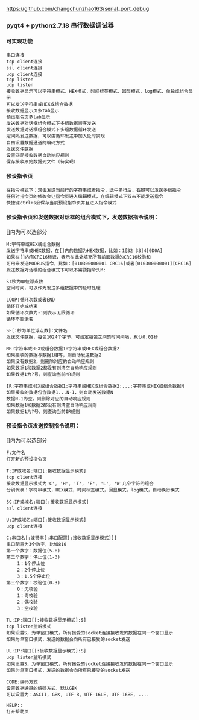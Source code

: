 https://github.com/changchunzhao163/serial_port_debug

### pyqt4 + python2.7.18 串行数据调试器

#### 可实现功能

    串口连接
    tcp client连接
    ssl client连接
    udp client连接
    tcp listen
    udp listen
    接收数据显示可以字符串模式，HEX模式，时间标签模式，回显模式，log模式，单独或组合显示
    可以发送字符串或HEX或组合数据
    接收数据显示页多tab显示
    预设指令页多tab显示
    发送数据对话框组合模式下多组数据顺序发送
    发送数据对话框组合模式下多组数据循环发送
    定间隔发送数据，可以由循环发送中加入延时实现
    自由设置数据通道的编码方式
    发送文件数据
    设置匹配接收数据自动响应规则
    保存接收原始数据到文件（待实现）

#### 预设指令页

    在指令模式下：双击发送当前行的字符串或者指令，选中多行后，右键可以发送多组指令
    任何对指令页的修改会让指令页进入编辑模式，在编辑模式下双击不能发送指令
    快捷键ctrl+s会保存当前预设指令页并且进入指令模式

#### 预设指令页和发送数据对话框的组合模式下，发送数据指令说明：
[]内为可以选部分

    M:字符串或HEX或组合数据
    发送字符串或HEX数据，在[]内的数据为HEX数据，比如：1[32 33]4[0D0A]
    如果在[]内有CRC16标识，表示在此处填充所有前面数据的CRC16校验和
    可用来发送MODBUS指令，比如：[010300000001 CRC16]或者[010300000001][CRC16]
    发送数据对话框的组合模式下可以不需要指令头M:

    S:秒为单位浮点数
    空闲时间，可以作为发送多组数据中的延时处理

    LOOP:循环次数或者END
    循环开始或结束
    如果循环次数为-1则表示无限循环
    循环不能嵌套

    SF[:秒为单位浮点数]:文件名
    发送文件数据，每包1024个字节，可设定每包之间的时间间隔，默认0.01秒

    MR:字符串或HEX或组合数据1:字符串或HEX或组合数据2
    如果接收的数据与数据1相等，则自动发送数据2
    如果没有数据2，则删除对应的自动响应规则
    如果数据1和数据2都没有则清空自动响应规则
    如果数据1为?号，则查询当前MR规则

    IR:字符串或HEX或组合数据1:字符串或HEX或组合数据2:...:字符串或HEX或组合数据N
    如果接收的数据包含数据1...N-1，则自动发送数据N
    数据N-1为空，则删除对应的自动响应规则
    如果数据1和数据2都没有则清空自动响应规则
    如果数据1为?号，则查询当前IR规则


#### 预设指令页发送控制指令说明：
[]内为可以选部分

    F:文件名
    打开新的预设指令页

    T:IP或域名:端口[:接收数据显示模式]
    tcp client连接
    接收数据显示模式为'C', 'H', 'T', 'E', 'L', 'W'几个字符的组合
    分别代表：字符串模式，HEX模式，时间标签模式，回显模式，log模式，自动换行模式

    SC:IP或域名:端口[:接收数据显示模式]
    ssl client连接

    U:IP或域名:端口[:接收数据显示模式]
    udp client连接

    C:串口名[:波特率[:串口配置[:接收数据显示模式]]]
    串口配置为3个数字，比如810
    第一个数字：数据位(5-8)
    第二个数字：停止位(1-3)
        1：1个停止位
        2：2个停止位
        3：1.5个停止位
    第三个数字：校验位(0-3)
        0：无校验
        1：奇校验
        2：偶校验
        3：空校验

    TL:IP:端口[[:接收数据显示模式]:S]
    tcp listen监听模式
    如果设置S，为单窗口模式，所有接受的socket连接接收发的数据在同一个窗口显示
    如果为单窗口模式，发送的数据会向所有已接受的socket发送

    UL:IP:端口[[:接收数据显示模式]:S]
    udp listen监听模式
    如果设置S，为单窗口模式，所有接受的socket连接接收发的数据在同一个窗口显示
    如果为单窗口模式，发送的数据会向所有已接受的socket发送

    CODE:编码方式
    设置数据通道的编码方式，默认GBK
    可以设置为：ASCII, GBK, UTF-8, UTF-16LE, UTF-16BE, ....

    HELP::
    打开帮助页

